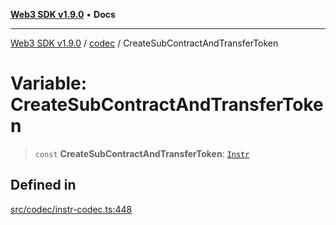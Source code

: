 [**Web3 SDK v1.9.0**](../../../README.md) • **Docs**

***

[Web3 SDK v1.9.0](../../../globals.md) / [codec](../README.md) / CreateSubContractAndTransferToken

# Variable: CreateSubContractAndTransferToken

> `const` **CreateSubContractAndTransferToken**: [`Instr`](../type-aliases/Instr.md)

## Defined in

[src/codec/instr-codec.ts:448](https://github.com/Mystic-Nayy/alephium-web3/blob/ee41f5e0e7d7fb0b155fe62f05b2ac03772895ca/packages/web3/src/codec/instr-codec.ts#L448)
